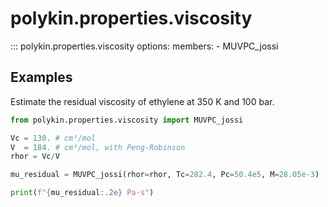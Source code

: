# polykin.properties.viscosity

::: polykin.properties.viscosity
    options:
        members:
            - MUVPC_jossi

## Examples

Estimate the residual viscosity of ethylene at 350 K and 100 bar.

```python exec="on" source="console"
from polykin.properties.viscosity import MUVPC_jossi

Vc = 130. # cm³/mol
V  = 184. # cm³/mol, with Peng-Robinson
rhor = Vc/V

mu_residual = MUVPC_jossi(rhor=rhor, Tc=282.4, Pc=50.4e5, M=28.05e-3)

print(f"{mu_residual:.2e} Pa·s")
```
